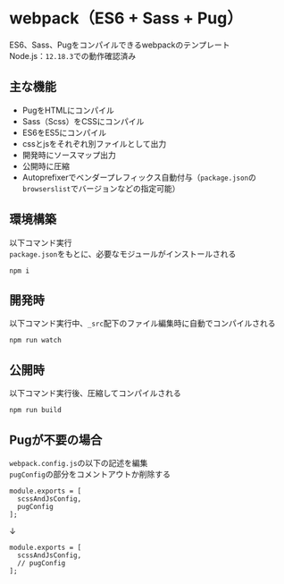 # webpack（ES6 + Sass + Pug）
ES6、Sass、Pugをコンパイルできるwebpackのテンプレート  
Node.js：`12.18.3`での動作確認済み  

## 主な機能
- PugをHTMLにコンパイル
- Sass（Scss）をCSSにコンパイル  
- ES6をES5にコンパイル  
- cssとjsをそれぞれ別ファイルとして出力  
- 開発時にソースマップ出力  
- 公開時に圧縮  
- Autoprefixerでベンダープレフィックス自動付与（`package.json`の`browserslist`でバージョンなどの指定可能）  

## 環境構築
以下コマンド実行  
`package.json`をもとに、必要なモジュールがインストールされる  
```
npm i
```

## 開発時
以下コマンド実行中、`_src`配下のファイル編集時に自動でコンパイルされる  
```
npm run watch
```

## 公開時
以下コマンド実行後、圧縮してコンパイルされる  
```
npm run build
```

## Pugが不要の場合
`webpack.config.js`の以下の記述を編集  
`pugConfig`の部分をコメントアウトか削除する
```
module.exports = [
  scssAndJsConfig,
  pugConfig
];
```
↓
```
module.exports = [
  scssAndJsConfig,
  // pugConfig
];
```